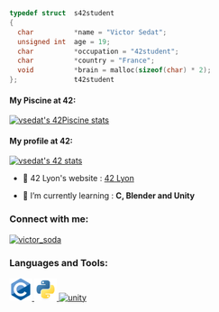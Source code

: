 
```C
typedef struct  s42student
{
  char          *name = "Victor Sedat";
  unsigned int  age = 19;
  char          *occupation = "42student";
  char          *country = "France";
  void          *brain = malloc(sizeof(char) * 2);
};              t42student
```

<h4>My Piscine at 42:</h4>

[![vsedat's 42Piscine stats](https://badge42.herokuapp.com/api/stats/vsedat?cursus=C%20Piscine)](https://github.com/JaeSeoKim/badge42)

<h4>My profile at 42:</h4>

[![vsedat's 42 stats](https://badge42.herokuapp.com/api/stats/vsedat?darkmode=true)](https://github.com/JaeSeoKim/badge42)

- 🔭 42 Lyon's website : [42 Lyon](https://42lyon.fr/)

- 🌱 I’m currently learning : **C, Blender and Unity**

<h3 align="left">Connect with me:</h3>
<p align="left">
<a href="https://instagram.com/victor_soda" target="blank"><img align="center" src="https://raw.githubusercontent.com/rahuldkjain/github-profile-readme-generator/master/src/images/icons/Social/instagram.svg" alt="victor_soda" height="30" width="40" /></a>
</p>

<h3 align="left">Languages and Tools:</h3>
<p align="left"> <a href="https://www.cprogramming.com/" target="_blank" rel="noreferrer"> <img src="https://raw.githubusercontent.com/devicons/devicon/master/icons/c/c-original.svg" alt="c" width="40" height="40"/> </a> <a href="https://www.python.org" target="_blank" rel="noreferrer"> <img src="https://raw.githubusercontent.com/devicons/devicon/master/icons/python/python-original.svg" alt="python" width="40" height="40"/> </a> <a href="https://unity.com/" target="_blank" rel="noreferrer"> <img src="https://www.vectorlogo.zone/logos/unity3d/unity3d-icon.svg" alt="unity" width="40" height="40"/> </a> </p>
